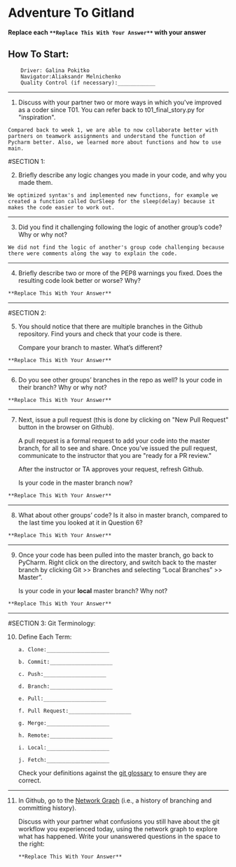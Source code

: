 # Adventure To Gitland

**Replace each `**Replace This With Your Answer**` with your answer**

## How To Start:

        Driver: Galina Pokitko
        Navigator:Aliaksandr Melnichenko
        Quality Control (if necessary):____________

____


1. Discuss with your partner two or more ways in which you've improved as a coder since T01. You can refer back to t01_final_story.py for "inspiration".

```        
Compared back to week 1, we are able to now collaborate better with partners on teamwork assignments and understand the function of Pycharm better. Also, we learned more about functions and how to use main.
```


#SECTION 1:

2. Briefly describe any logic changes you made in your code, and why you made them.

```
We optimized syntax's and implemented new functions, for example we created a function called OurSleep for the sleep(delay) because it makes the code easier to work out.
```

___

3. Did you find it challenging following the logic of another group’s code? Why or why not?

```
We did not find the logic of another's group code challenging because there were comments along the way to explain the code.
```


___

4. Briefly describe two or more of the PEP8 warnings you fixed. Does the resulting code look better or worse? Why?

```
**Replace This With Your Answer**
```

___

#SECTION 2:

5. You should notice that there are multiple branches in the Github repository. Find yours and check that your code is there.

    Compare your branch to master. What’s different?

```        
**Replace This With Your Answer**
```

___

6. Do you see other groups’ branches in the repo as well? Is your code in their branch? Why or why not?

```        
**Replace This With Your Answer**
```

___

7. Next, issue a pull request (this is done by clicking on "New Pull Request" button in the browser on Github). 

    A pull request is a formal request to add your code into the master branch, for all to see and share. Once you’ve issued the pull request, communicate to the instructor that you are "ready for a PR review."

    After the instructor or TA approves your request, refresh Github. 

    Is your code in the master branch now? 

```
**Replace This With Your Answer**
```

___

8. What about other groups’ code? Is it also in master branch, compared to the last time you looked at it in Question 6?

```
**Replace This With Your Answer**
```

___

9. Once your code has been pulled into the master branch, go back to PyCharm. Right click on the directory, and switch back to the master branch by clicking Git >> Branches and selecting “Local Branches” >> Master”.

    Is your code in your **local** master branch? Why not?

```
**Replace This With Your Answer**
```

___


#SECTION 3: Git Terminology:

10. Define Each Term:

        a. Clone:____________________

        b. Commit:____________________

        c. Push:____________________

        d. Branch:____________________

        e. Pull:____________________

        f. Pull Request:____________________

        g. Merge:____________________

        h. Remote:____________________

        i. Local:____________________

        j. Fetch:____________________

    Check your definitions against the [git glossary](https://help.github.com/articles/github-glossary/) to ensure they are correct.


___


11. In Github, go to the [Network Graph](https://github.com/Berea-College-CSC-226/t04-master/network) (i.e., a history of branching and committing history). 

    Discuss with your partner what confusions you still have about the git workflow you experienced today, using the network graph to explore what has happened. Write your unanswered questions in the space to the right:
    
        **Replace This With Your Answer**


